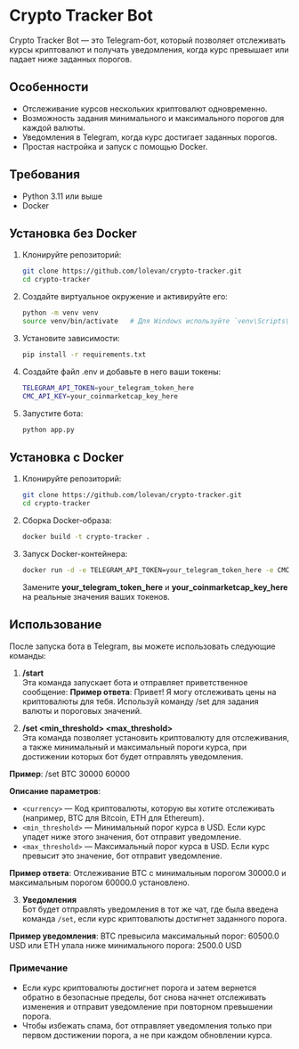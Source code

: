 # Crypto Tracker Bot

Crypto Tracker Bot — это Telegram-бот, который позволяет отслеживать курсы криптовалют и получать уведомления, когда курс превышает или падает ниже заданных порогов.

## Особенности

- Отслеживание курсов нескольких криптовалют одновременно.
- Возможность задания минимального и максимального порогов для каждой валюты.
- Уведомления в Telegram, когда курс достигает заданных порогов.
- Простая настройка и запуск с помощью Docker.

## Требования

- Python 3.11 или выше
- Docker

## Установка без Docker

1. Клонируйте репозиторий:

   ```bash
   git clone https://github.com/lolevan/crypto-tracker.git
   cd crypto-tracker
   ```
2. Создайте виртуальное окружение и активируйте его:

    ```bash
    python -m venv venv
    source venv/bin/activate   # Для Windows используйте `venv\Scripts\activate`
    ```

3. Установите зависимости:

    ```bash
    pip install -r requirements.txt
    ```

4. Создайте файл .env и добавьте в него ваши токены:

    ```bash
    TELEGRAM_API_TOKEN=your_telegram_token_here
    CMC_API_KEY=your_coinmarketcap_key_here
    ```
5. Запустите бота:

     ```bash
    python app.py
    ```

## Установка с Docker

1. Клонируйте репозиторий:

   ```bash
   git clone https://github.com/lolevan/crypto-tracker.git
   cd crypto-tracker
   ```

2. Сборка Docker-образа:
   
    ```bash
    docker build -t crypto-tracker .
    ```

3. Запуск Docker-контейнера:

    ```bash
    docker run -d -e TELEGRAM_API_TOKEN=your_telegram_token_here -e CMC_API_KEY=your_coinmarketcap_key_here crypto-tracker
    ```
    Замените **your_telegram_token_here** и **your_coinmarketcap_key_here** на реальные значения ваших токенов.

## Использование

После запуска бота в Telegram, вы можете использовать следующие команды:

1. **/start**  
   Эта команда запускает бота и отправляет приветственное сообщение:
   **Пример ответа**: Привет! Я могу отслеживать цены на криптовалюты для тебя. Используй команду /set для задания валюты и пороговых значений.

2. **/set <currency> <min_threshold> <max_threshold>**  
Эта команда позволяет установить криптовалюту для отслеживания, а также минимальный и максимальный пороги курса, при достижении которых бот будет отправлять уведомления.

**Пример**: /set BTC 30000 60000

**Описание параметров**:
- `<currency>` — Код криптовалюты, которую вы хотите отслеживать (например, BTC для Bitcoin, ETH для Ethereum).
- `<min_threshold>` — Минимальный порог курса в USD. Если курс упадет ниже этого значения, бот отправит уведомление.
- `<max_threshold>` — Максимальный порог курса в USD. Если курс превысит это значение, бот отправит уведомление.

**Пример ответа**: Отслеживание BTC с минимальным порогом 30000.0 и максимальным порогом 60000.0 установлено.

3. **Уведомления**  
Бот будет отправлять уведомления в тот же чат, где была введена команда `/set`, если курс криптовалюты достигнет заданного порога.

**Пример уведомления**: BTC превысила максимальный порог: 60500.0 USD или ETH упала ниже минимального порога: 2500.0 USD

### Примечание

- Если курс криптовалюты достигнет порога и затем вернется обратно в безопасные пределы, бот снова начнет отслеживать изменения и отправит уведомление при повторном превышении порога.
- Чтобы избежать спама, бот отправляет уведомления только при первом достижении порога, а не при каждом обновлении курса.
